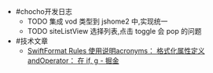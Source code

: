 - #chocho开发日志
	- TODO 集成 vod 类型到 jshome2 中,实现统一
	- TODO siteListView 选择列表,点击 toggle 会 pop 的问题
- #技术文章
	- [SwiftFormat Rules 使用说明acronyms： 格式化属性定义 andOperator： 在 if, g - 掘金](https://juejin.cn/post/7351624415316852751)